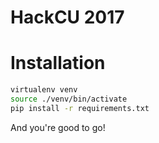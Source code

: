 HackCU 2017
===========

# Installation
```bash
virtualenv venv
source ./venv/bin/activate
pip install -r requirements.txt
```
And you're good to go!
